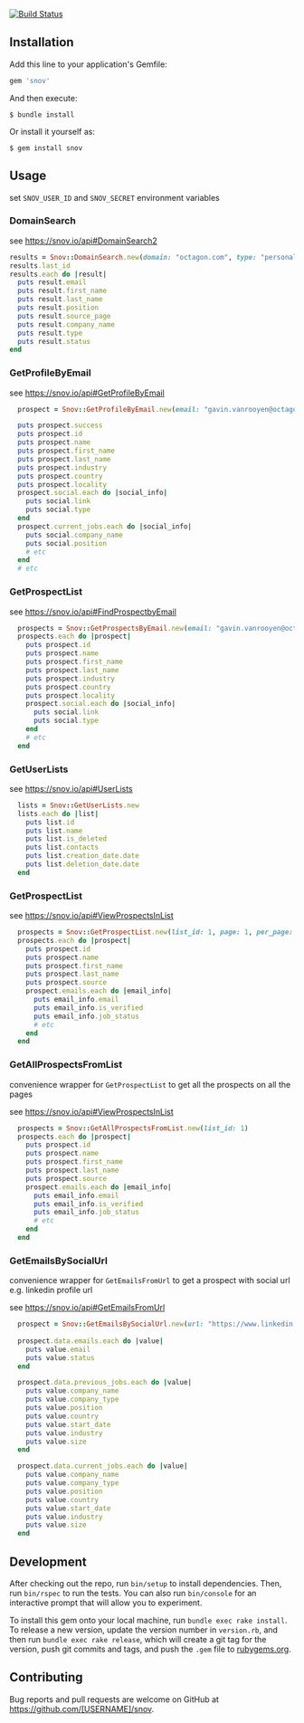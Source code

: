 [![Build Status](https://travis-ci.org/NEXL-LTS/snov-ruby.svg?branch=main)](https://travis-ci.org/NEXL-LTS/snov-ruby)

## Installation

Add this line to your application's Gemfile:

```ruby
gem 'snov'
```

And then execute:

    $ bundle install

Or install it yourself as:

    $ gem install snov

## Usage

set `SNOV_USER_ID` and `SNOV_SECRET` environment variables

### DomainSearch

see https://snov.io/api#DomainSearch2

```ruby
results = Snov::DomainSearch.new(domain: "octagon.com", type: "personal", limit: 10)
results.last_id
results.each do |result|
  puts result.email
  puts result.first_name
  puts result.last_name
  puts result.position
  puts result.source_page
  puts result.company_name
  puts result.type
  puts result.status
end
```

### GetProfileByEmail

see https://snov.io/api#GetProfileByEmail

```ruby
  prospect = Snov::GetProfileByEmail.new(email: "gavin.vanrooyen@octagon.com")

  puts prospect.success
  puts prospect.id
  puts prospect.name
  puts prospect.first_name
  puts prospect.last_name
  puts prospect.industry
  puts prospect.country
  puts prospect.locality
  prospect.social.each do |social_info|
    puts social.link
    puts social.type
  end
  prospect.current_jobs.each do |social_info|
    puts social.company_name
    puts social.position
    # etc
  end
  # etc
```

### GetProspectList

see https://snov.io/api#FindProspectbyEmail

```ruby
  prospects = Snov::GetProspectsByEmail.new(email: "gavin.vanrooyen@octagon.com")
  prospects.each do |prospect|
    puts prospect.id
    puts prospect.name
    puts prospect.first_name
    puts prospect.last_name
    puts prospect.industry
    puts prospect.country
    puts prospect.locality
    prospect.social.each do |social_info|
      puts social.link
      puts social.type
    end
    # etc
  end
```

### GetUserLists

see https://snov.io/api#UserLists 

```ruby
  lists = Snov::GetUserLists.new
  lists.each do |list|
    puts list.id
    puts list.name
    puts list.is_deleted
    puts list.contacts
    puts list.creation_date.date
    puts list.deletion_date.date
  end
```

### GetProspectList

see https://snov.io/api#ViewProspectsInList

```ruby
  prospects = Snov::GetProspectList.new(list_id: 1, page: 1, per_page: 100)
  prospects.each do |prospect|
    puts prospect.id
    puts prospect.name
    puts prospect.first_name
    puts prospect.last_name
    puts prospect.source
    prospect.emails.each do |email_info|
      puts email_info.email
      puts email_info.is_verified
      puts email_info.job_status
      # etc
    end
  end
```

### GetAllProspectsFromList

convenience wrapper for `GetProspectList` to get all the prospects on all the pages

see https://snov.io/api#ViewProspectsInList

```ruby
  prospects = Snov::GetAllProspectsFromList.new(list_id: 1)
  prospects.each do |prospect|
    puts prospect.id
    puts prospect.name
    puts prospect.first_name
    puts prospect.last_name
    puts prospect.source
    prospect.emails.each do |email_info|
      puts email_info.email
      puts email_info.is_verified
      puts email_info.job_status
      # etc
    end
  end
```

### GetEmailsBySocialUrl

convenience wrapper for `GetEmailsFromUrl` to get a prospect with social url e.g. linkedin profile url

see https://snov.io/api#GetEmailsFromUrl

```ruby
  prospect = Snov::GetEmailsBySocialUrl.new(url: "https://www.linkedin.com/in/john-doe-123456/").prospect
  
  prospect.data.emails.each do |value|
    puts value.email
    puts value.status
  end

  prospect.data.previous_jobs.each do |value|
    puts value.company_name
    puts value.company_type
    puts value.position
    puts value.country
    puts value.start_date
    puts value.industry
    puts value.size
  end

  prospect.data.current_jobs.each do |value|
    puts value.company_name
    puts value.company_type
    puts value.position
    puts value.country
    puts value.start_date
    puts value.industry
    puts value.size
  end
```

## Development

After checking out the repo, run `bin/setup` to install dependencies. Then, run `bin/rspec` to run the tests. You can also run `bin/console` for an interactive prompt that will allow you to experiment.

To install this gem onto your local machine, run `bundle exec rake install`. To release a new version, update the version number in `version.rb`, and then run `bundle exec rake release`, which will create a git tag for the version, push git commits and tags, and push the `.gem` file to [rubygems.org](https://rubygems.org).

## Contributing

Bug reports and pull requests are welcome on GitHub at https://github.com/[USERNAME]/snov.

